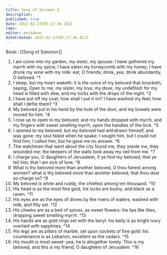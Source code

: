 ```yaml
---
title: Song_of_Solomon_5
description: 
published: true
date: 2022-02-23T05:17:48.191Z
tags: 
editor: markdown
dateCreated: 2022-02-23T05:17:46.411Z
---
```


 Book:: [[Song of Solomon]]
 1. I am come into my garden, my sister, my spouse: I have gathered my myrrh with my spice; I have eaten my honeycomb with my honey; I have drunk my wine with my milk: eat, O friends; drink, yea, drink abundantly, O beloved. ^1
 2. I sleep, but my heart waketh: it is the voice of my beloved that knocketh, saying, Open to me, my sister, my love, my dove, my undefiled: for my head is filled with dew, and my locks with the drops of the night. ^2
 3. I have put off my coat; how shall I put it on? I have washed my feet; how shall I defile them? ^3
 4. My beloved put in his hand by the hole of the door, and my bowels were moved for him. ^4
 5. I rose up to open to my beloved; and my hands dropped with myrrh, and my fingers with sweet smelling myrrh, upon the handles of the lock. ^5
 6. I opened to my beloved; but my beloved had withdrawn himself, and was gone: my soul failed when he spake: I sought him, but I could not find him; I called him, but he gave me no answer. ^6
 7. The watchmen that went about the city found me, they smote me, they wounded me; the keepers of the walls took away my veil from me. ^7
 8. I charge you, O daughters of Jerusalem, if ye find my beloved, that ye tell him, that I am sick of love. ^8
 9. What is thy beloved more than another beloved, O thou fairest among women? what is thy beloved more than another beloved, that thou dost so charge us? ^9
 10. My beloved is white and ruddy, the chiefest among ten thousand. ^10
 11. His head is as the most fine gold, his locks are bushy, and black as a raven. ^11
 12. His eyes are as the eyes of doves by the rivers of waters, washed with milk, and fitly set. ^12
 13. His cheeks are as a bed of spices, as sweet flowers: his lips like lilies, dropping sweet smelling myrrh. ^13
 14. His hands are as gold rings set with the beryl: his belly is as bright ivory overlaid with sapphires. ^14
 15. His legs are as pillars of marble, set upon sockets of fine gold: his countenance is as Lebanon, excellent as the cedars. ^15
 16. His mouth is most sweet: yea, he is altogether lovely. This is my beloved, and this is my friend, O daughters of Jerusalem. ^16
